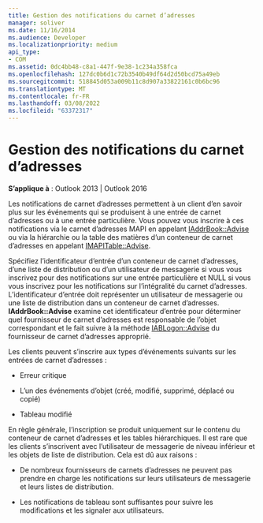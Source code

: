 ```yaml
---
title: Gestion des notifications du carnet d’adresses
manager: soliver
ms.date: 11/16/2014
ms.audience: Developer
ms.localizationpriority: medium
api_type:
- COM
ms.assetid: 0dc4bb48-c8a1-447f-9e38-1c234a358fca
ms.openlocfilehash: 127dc0b6d1c72b3540b49df64d2d50bcd75a49eb
ms.sourcegitcommit: 518845d053a009b11c8d907a33822161c0b6bc96
ms.translationtype: MT
ms.contentlocale: fr-FR
ms.lasthandoff: 03/08/2022
ms.locfileid: "63372317"
---
```

# <a name="handing-address-book-notification"></a>Gestion des notifications du carnet d’adresses
  
**S’applique à** : Outlook 2013 | Outlook 2016 
  
Les notifications de carnet d’adresses permettent à un client d’en savoir plus sur les événements qui se produisent à une entrée de carnet d’adresses ou à une entrée particulière. Vous pouvez vous inscrire à ces notifications via le carnet d’adresses MAPI en appelant [IAddrBook::Advise](iaddrbook-advise.md) ou via la hiérarchie ou la table des matières d’un conteneur de carnet d’adresses en appelant [IMAPITable::Advise](imapitable-advise.md). 
  
Spécifiez l’identificateur d’entrée d’un conteneur de carnet d’adresses, d’une liste de distribution ou d’un utilisateur de messagerie si vous vous inscrivez pour des notifications sur une entrée particulière et NULL si vous vous inscrivez pour les notifications sur l’intégralité du carnet d’adresses. L’identificateur d’entrée doit représenter un utilisateur de messagerie ou une liste de distribution dans un conteneur de carnet d’adresses. **IAddrBook::Advise** examine cet identificateur d’entrée pour déterminer quel fournisseur de carnet d’adresses est responsable de l’objet correspondant et le fait suivre à la méthode [IABLogon::Advise](iablogon-advise.md) du fournisseur de carnet d’adresses approprié. 
  
Les clients peuvent s’inscrire aux types d’événements suivants sur les entrées de carnet d’adresses :
  
- Erreur critique
    
- L’un des événements d’objet (créé, modifié, supprimé, déplacé ou copié)
    
- Tableau modifié
    
En règle générale, l’inscription se produit uniquement sur le contenu du conteneur de carnet d’adresses et les tables hiérarchiques. Il est rare que les clients s’inscrivent avec l’utilisateur de messagerie de niveau inférieur et les objets de liste de distribution. Cela est dû aux raisons :
  
- De nombreux fournisseurs de carnets d’adresses ne peuvent pas prendre en charge les notifications sur leurs utilisateurs de messagerie et leurs listes de distribution.
    
- Les notifications de tableau sont suffisantes pour suivre les modifications et les signaler aux utilisateurs.
    

